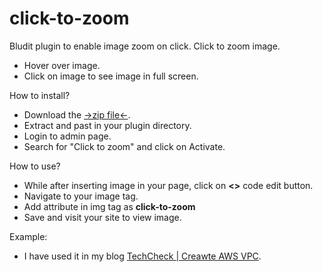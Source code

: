 # click-to-zoom
Bludit plugin to enable image zoom on click. Click to zoom image.

* Hover over image.
* Click on image to see image in full screen.

How to install?
* Download the [->zip file<-](https://github.com/abhiverma23/click-to-zoom/archive/master.zip).
* Extract and past in your plugin directory.
* Login to admin page.
* Search for "Click to zoom" and click on Activate.

How to use?
* While after inserting image in your page, click on __&lt;&gt;__ code edit button.
* Navigate to your image tag.
* Add attribute in img tag as __click-to-zoom__
* Save and visit your site to view image.

Example:
* I have used it in my blog [TechCheck | Creawte AWS VPC](https://techcheck.vabhishek.com/aws-vpc/vpc).
